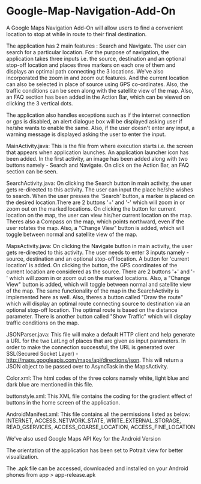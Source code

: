 # Google-Map-Navigation-Add-On
A Google Maps Navigation Add-On will allow users to find a convenient location to stop at while in route to their final destination.

The application has 2 main features : Search and Navigate. The user can search for a particular location. For the purpose of navigation, the application takes three inputs i.e. the source, destination and an optional stop-off location and places three markers on each one of them and displays an optimal path connecting the 3 locations. We've also incorporated the zoom in and zoom out features. And the current location can also be selected in place of source using GPS co-ordinates. Also, the traffic conditions can be seen along with the satellite view of the map. Also, an FAQ section has been added in the Action Bar, which can be viewed on clicking the 3 vertical dots.

The application also handles exceptions such as if the internet connection or gps is disabled, an alert dialogue box will be displayed asking user if he/she wants to enable the same. Also, if the user doesn't enter any input, a warning message is displayed asking the user to enter the input.

MainActivity.java:
This is the file from where execution starts i.e. the screen that appears when application launches. An application launcher icon has been added. In the first activity, an image has been added along with two buttons namely - Search and Navigate. On click on the Action Bar, an FAQ section can be seen.

SearchActivity.java:
On clicking the Search button in main activity, the user gets re-directed to this activity. The user can input the place he/she wishes to search. When the user presses the 'Search' button, a marker is placed on the desired location.There are 2 buttons '+' and '-' which will zoom in or zoom out on the marked locations. On clicking the button for current location on the map, the user can view his/her current location on the map. Theres also a Compass on the map, which points northward, even if the user rotates the map. Also, a "Change View" button is added, which will toggle between normal and satellite view of the map.

MapsActivity.java:
On clicking the Navigate button in main activity, the user gets re-directed to this activity. The user needs to enter 3 inputs namely - source, destination and an optional stop-off location. A button for 'current location' is added. On clicking the button, the GPS coordinates of the current location are considered as the source. There are 2 buttons '+' and '-' which will zoom in or zoom out on the marked locations. Also, a "Change View" button is added, which will toggle between normal and satellite view of the map. The same functionality of the map in the SearchActivity is implemented here as well. Also, theres a button called "Draw the route" which will display an optimal route connecting source to destination via an optional stop-off location. The optimal route is based on the distance parameter. There is another button called "Show Traffic" which will display traffic conditions on the map.

JSONParser.java:
This file will make a default HTTP client and help generate a URL for the two LatLng of places that are given as input parameters. In order to make the connection successful, the URL is generated over SSL(Secured Socket Layer) - http://maps.googleapis.com/maps/api/directions/json. This will return a JSON object to be passed over to AsyncTask in the MapsActivity.

Color.xml:
The html codes of the three colors namely white, light blue and dark blue are mentioned in this file.

buttonstyle.xml:
This XML file contains the coding for the gradient effect of buttons in the home screen of the application.

AndroidManifest.xml:
This file contains all the permissions listed as below:
INTERNET, ACCESS_NETWORK_STATE, WRITE_EXTERNAL_STORAGE, READ_GSERVICES, ACCESS_COARSE_LOCATION, ACCESS_FINE_LOCATION

We've also used Google Maps API Key for the Android Version

The orientation of the application has been set to Potrait view for better visualization.

The .apk file can be accessed, downloaded and installed on your Android phones from app > app-release.apk
